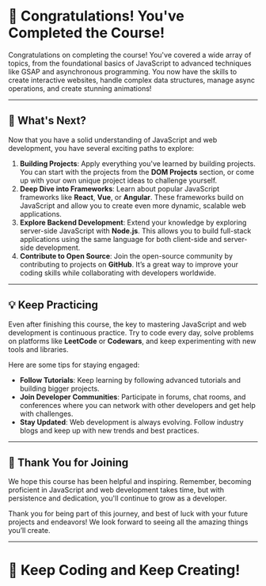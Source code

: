 # 🎉 Congratulations! You've Completed the Course!

Congratulations on completing the course! You've covered a wide array of topics, from the foundational basics of JavaScript to advanced techniques like GSAP and asynchronous programming. You now have the skills to create interactive websites, handle complex data structures, manage async operations, and create stunning animations!

---

## 🚀 What's Next?

Now that you have a solid understanding of JavaScript and web development, you have several exciting paths to explore:

1. **Building Projects**: Apply everything you've learned by building projects. You can start with the projects from the **DOM Projects** section, or come up with your own unique project ideas to challenge yourself.
2. **Deep Dive into Frameworks**: Learn about popular JavaScript frameworks like **React**, **Vue**, or **Angular**. These frameworks build on JavaScript and allow you to create even more dynamic, scalable web applications.
3. **Explore Backend Development**: Extend your knowledge by exploring server-side JavaScript with **Node.js**. This allows you to build full-stack applications using the same language for both client-side and server-side development.
4. **Contribute to Open Source**: Join the open-source community by contributing to projects on **GitHub**. It’s a great way to improve your coding skills while collaborating with developers worldwide.

---

## 💡 Keep Practicing

Even after finishing this course, the key to mastering JavaScript and web development is continuous practice. Try to code every day, solve problems on platforms like **LeetCode** or **Codewars**, and keep experimenting with new tools and libraries.

Here are some tips for staying engaged:
- **Follow Tutorials**: Keep learning by following advanced tutorials and building bigger projects.
- **Join Developer Communities**: Participate in forums, chat rooms, and conferences where you can network with other developers and get help with challenges.
- **Stay Updated**: Web development is always evolving. Follow industry blogs and keep up with new trends and best practices.

---

## 🙌 Thank You for Joining

We hope this course has been helpful and inspiring. Remember, becoming proficient in JavaScript and web development takes time, but with persistence and dedication, you'll continue to grow as a developer.

Thank you for being part of this journey, and best of luck with your future projects and endeavors! We look forward to seeing all the amazing things you’ll create.

---

# 🚀 Keep Coding and Keep Creating!
